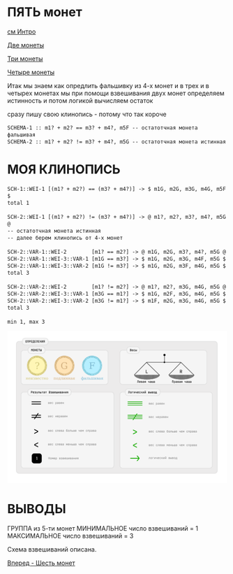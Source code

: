 ПЯТЬ монет
==========

[см Интро](00-intro.md "00-intro.md")

[Две монеты](02-coins.md "02-coins.md")

[Три монеты](03-coins.md "03-coins.md")

[Четыре монеты](04-coins.md "04-coins.md")

Итак мы знаем как опредлить фальшивку из 4-х монет
и в трех и в четырех монетах
мы при помощи взвешивания двух монет определяем истинность
и потом логикой вычисляем остаток

сразу пишу свою клинопись - потому что так короче

```
SCHEMA-1 :: m1? + m2? == m3? + m4?, m5F -- остатотчная монета фальшивая
SCHEMA-2 :: m1? + m2? != m3? + m4?, m5G -- остатотчная монета истинная
```

МОЯ КЛИНОПИСЬ
=============

```
SCH-1::WEI-1 [(m1? + m2?) == (m3? + m4?)] -> $ m1G, m2G, m3G, m4G, m5F $
total 1

SCH-2::WEI-1 [(m1? + m2?) != (m3? + m4?)] -> @ m1?, m2?, m3?, m4?, m5G @
-- остатотчная монета истинная
-- далее берем клинопись от 4-х монет

SCH-2::VAR-1::WEI-2        [m1? == m2?] -> @ m1G, m2G, m3?, m4?, m5G @
SCH-2::VAR-1::WEI-3::VAR-1 [m1G == m3?] -> $ m1G, m2G, m3G, m4F, m5G $
SCH-2::VAR-1::WEI-3::VAR-2 [m1G != m3?] -> $ m1G, m2G, m3F, m4G, m5G $
total 3

SCH-2::VAR-2::WEI-2        [m1? != m2?] -> @ m1?, m2?, m3G, m4G, m5G @
SCH-2::VAR-2::WEI-3::VAR-1 [m3G == m1?] -> $ m1G, m2F, m3G, m4G, m5G $
SCH-2::VAR-2::WEI-3::VAR-2 [m3G != m1?] -> $ m1F, m2G, m3G, m4G, m5G $
total 3

min 1, max 3
```

![Определения](images/000-definitions.png)

ВЫВОДЫ
======
ГРУППА из 5-ти монет
МИНИМАЛЬНОЕ число взвешиваний = 1
МАКСИМАЛЬНОЕ число взвешиваний = 3

Схема взвешиваний описана.

[Вперед - Шесть монет](06-coins.md "06-coins.md")